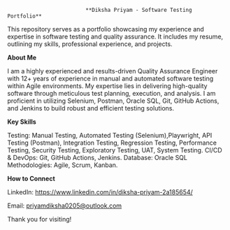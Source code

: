                              **Diksha Priyam - Software Testing Portfolio**

This repository serves as a portfolio showcasing my experience and expertise in software testing and quality assurance. It includes my resume, outlining my skills, professional experience, and projects.

**About Me**

I am a highly experienced and results-driven Quality Assurance Engineer with 12+ years of experience in manual and automated software testing within Agile environments. My expertise lies in delivering high-quality software through meticulous test planning, execution, and analysis. I am proficient in utilizing Selenium, Postman, Oracle SQL, Git, GitHub Actions, and Jenkins to build robust and efficient testing solutions.

**Key Skills**

Testing: Manual Testing, Automated Testing (Selenium),Playwright, API Testing (Postman), Integration Testing, Regression Testing, Performance Testing, Security Testing, Exploratory Testing, UAT, System Testing.
CI/CD & DevOps: Git, GitHub Actions, Jenkins.
Database: Oracle SQL
Methodologies: Agile, Scrum, Kanban.

**How to Connect**

LinkedIn: https://www.linkedin.com/in/diksha-priyam-2a185654/

Email: priyamdiksha0205@outlook.com

Thank you for visiting!
